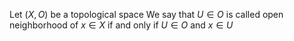 Let $(X,O)$ be a topological space
We say that $U \in O$ is called open neighborhood of $x \in X$ if and only if $U \in O$ and $x \in U$